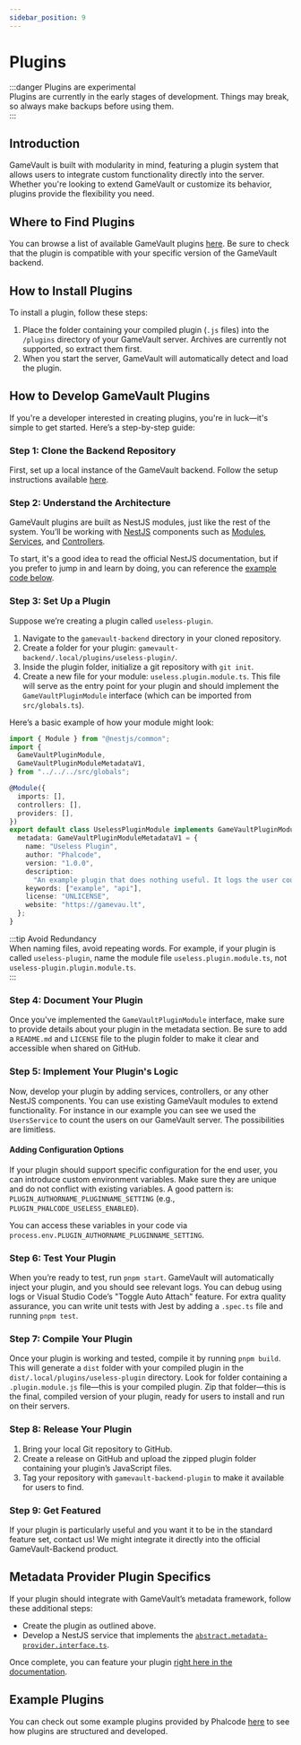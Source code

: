 ```yaml
---
sidebar_position: 9
---
```


# Plugins

:::danger Plugins are experimental  
Plugins are currently in the early stages of development. Things may break, so always make backups before using them.  
:::

## Introduction

GameVault is built with modularity in mind, featuring a plugin system that allows users to integrate custom functionality directly into the server. Whether you're looking to extend GameVault or customize its behavior, plugins provide the flexibility you need.

## Where to Find Plugins

You can browse a list of available GameVault plugins [here](https://github.com/topics/gamevault-backend-plugin). Be sure to check that the plugin is compatible with your specific version of the GameVault backend.

## How to Install Plugins

To install a plugin, follow these steps:

1. Place the folder containing your compiled plugin (`.js` files) into the `/plugins` directory of your GameVault server. Archives are currently not supported, so extract them first.
2. When you start the server, GameVault will automatically detect and load the plugin.

## How to Develop GameVault Plugins

If you're a developer interested in creating plugins, you're in luck—it's simple to get started. Here’s a step-by-step guide:

### Step 1: Clone the Backend Repository

First, set up a local instance of the GameVault backend. Follow the setup instructions available [here](https://github.com/Phalcode/gamevault-backend/blob/master/INSTALL.md).

### Step 2: Understand the Architecture

GameVault plugins are built as NestJS modules, just like the rest of the system. You’ll be working with [NestJS](https://docs.nestjs.com) components such as [Modules](https://docs.nestjs.com/modules), [Services](https://docs.nestjs.com/providers), and [Controllers](https://docs.nestjs.com/controllers).

To start, it's a good idea to read the official NestJS documentation, but if you prefer to jump in and learn by doing, you can reference the [example code below](#example-plugins).

### Step 3: Set Up a Plugin

Suppose we’re creating a plugin called `useless-plugin`.

1. Navigate to the `gamevault-backend` directory in your cloned repository.
2. Create a folder for your plugin: `gamevault-backend/.local/plugins/useless-plugin/`.
3. Inside the plugin folder, initialize a git repository with `git init`.
4. Create a new file for your module: `useless.plugin.module.ts`. This file will serve as the entry point for your plugin and should implement the `GameVaultPluginModule` interface (which can be imported from `src/globals.ts`).

Here’s a basic example of how your module might look:

```ts
import { Module } from "@nestjs/common";
import {
  GameVaultPluginModule,
  GameVaultPluginModuleMetadataV1,
} from "../../../src/globals";

@Module({
  imports: [],
  controllers: [],
  providers: [],
})
export default class UselessPluginModule implements GameVaultPluginModule {
  metadata: GameVaultPluginModuleMetadataV1 = {
    name: "Useless Plugin",
    author: "Phalcode",
    version: "1.0.0",
    description:
      "An example plugin that does nothing useful. It logs the user count every three seconds and provides two REST APIs with sample data.",
    keywords: ["example", "api"],
    license: "UNLICENSE",
    website: "https://gamevau.lt",
  };
}
```

:::tip Avoid Redundancy  
When naming files, avoid repeating words. For example, if your plugin is called `useless-plugin`, name the module file `useless.plugin.module.ts`, not `useless-plugin.plugin.module.ts`.  
:::

### Step 4: Document Your Plugin

Once you've implemented the `GameVaultPluginModule` interface, make sure to provide details about your plugin in the metadata section. Be sure to add a `README.md` and `LICENSE` file to the plugin folder to make it clear and accessible when shared on GitHub.

### Step 5: Implement Your Plugin's Logic

Now, develop your plugin by adding services, controllers, or any other NestJS components. You can use existing GameVault modules to extend functionality. For instance in our example you can see we used the `UsersService` to count the users on our GameVault server. The possibilities are limitless.

#### Adding Configuration Options

If your plugin should support specific configuration for the end user, you can introduce custom environment variables. Make sure they are unique and do not conflict with existing variables. A good pattern is: `PLUGIN_AUTHORNAME_PLUGINNAME_SETTING` (e.g., `PLUGIN_PHALCODE_USELESS_ENABLED`).

You can access these variables in your code via `process.env.PLUGIN_AUTHORNAME_PLUGINNAME_SETTING`.

### Step 6: Test Your Plugin

When you’re ready to test, run `pnpm start`. GameVault will automatically inject your plugin, and you should see relevant logs. You can debug using logs or Visual Studio Code’s "Toggle Auto Attach" feature. For extra quality assurance, you can write unit tests with Jest by adding a `.spec.ts` file and running `pnpm test`.

### Step 7: Compile Your Plugin

Once your plugin is working and tested, compile it by running `pnpm build`. This will generate a `dist` folder with your compiled plugin in the `dist/.local/plugins/useless-plugin` directory. Look for folder containing a `.plugin.module.js` file—this is your compiled plugin. Zip that folder—this is the final, compiled version of your plugin, ready for users to install and run on their servers.

### Step 8: Release Your Plugin

1. Bring your local Git repository to GitHub.
2. Create a release on GitHub and upload the zipped plugin folder containing your plugin’s JavaScript files.
3. Tag your repository with `gamevault-backend-plugin` to make it available for users to find.

### Step 9: Get Featured

If your plugin is particularly useful and you want it to be in the standard feature set, contact us! We might integrate it directly into the official GameVault-Backend product.

## Metadata Provider Plugin Specifics

If your plugin should integrate with GameVault’s metadata framework, follow these additional steps:

- Create the plugin as outlined above.
- Develop a NestJS service that implements the [`abstract.metadata-provider.interface.ts`](https://github.com/Phalcode/gamevault-backend/blob/master/src/modules/metadata/providers/abstract.metadata-provider.service.ts).

Once complete, you can feature your plugin [right here in the documentation](metadata-enrichment/metadata.md#community-maintained-metadata-providers).

## Example Plugins

You can check out some example plugins provided by Phalcode [here](https://github.com/Phalcode/gamevault-backend-example-plugins) to see how plugins are structured and developed.

